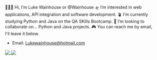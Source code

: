 :cactus::uk: Hi, I’m Luke Wainhouse or @Wainhouse
:flying_saucer: I’m interested in web applications, API integration and software development. 
:potted_plant: I’m currently studying Python and Java on the QA SKills Bootcamp.
:t-rex: I’m looking to collaborate on... Python and Java projects.
:video_game: You can reach me by email, I'll leave it below.

<!---
Wainhouse/Wainhouse is a ✨ special ✨ repository because its `README.md` (this file) appears on your GitHub profile.
You can click the Preview link to take a look at your changes.
--->
 - Email: Lukewainhouse@hotmail.com

<a href="https://github-readme-stats.vercel.app/api?username=Wainhouse&show_icons=true&theme=radical">
  <img align="center" src="https://github-readme-stats.vercel.app/api?username=Wainhouse&show_icons=true&theme=radical" />
</a>
<a href="https://github-readme-stats.vercel.app/api/top-langs/?username=anuraghazra&layout=compact&theme=radical">
  <img align="center" src="https://github-readme-stats.vercel.app/api/top-langs/?username=anuraghazra&layout=compact&theme=radical" />
</a>



